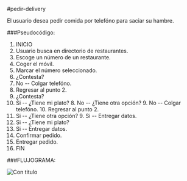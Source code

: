 #pedir-delivery

El usuario desea pedir comida por telefóno para saciar su hambre.

###Pseudocódigo:
1. INICIO
2. Usuario busca en directorio de restaurantes.
3. Escoge un número de un restaurante.
4. Coger el móvil.
5. Marcar el número seleccionado.
6. ¿Contesta?
  7. No -- Colgar telefóno.
  8. Regresar al punto 2.
6. ¿Contesta?
  7. Si -- ¿Tiene mi plato?
    8. No -- ¿Tiene otra opción?
      9. No -- Colgar telefóno.
      10. Regresar al punto 2.
  8. Si -- ¿Tiene otra opción?
    9. Si -- Entregar datos.
7. Si -- ¿Tiene mi plato?
8. Si -- Entregar datos.
9. Confirmar pedido.
10. Entregar pedido.
11. FIN

###FLUJOGRAMA:

![Con titulo](http://4.1m.yt/McGpfC.jpg)
